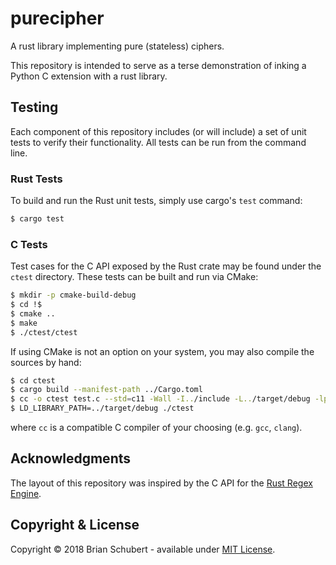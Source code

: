 # purecipher

A rust library implementing pure (stateless) ciphers.

This repository is intended to serve as a terse demonstration of
inking a Python C extension with a rust library. 

## Testing
Each component of this repository includes (or will include) a set of
unit tests to verify their functionality. All tests can be run from 
the command line.

### Rust Tests
To build and run the Rust unit tests, simply use cargo's `test` command:
```bash
$ cargo test
```

### C Tests
Test cases for the C API exposed by the Rust crate may be found under the `ctest`
directory. These tests can be built and run via CMake:
```bash
$ mkdir -p cmake-build-debug
$ cd !$
$ cmake ..
$ make
$ ./ctest/ctest
```
If using CMake is not an option on your system, you may also compile the sources
by hand:
```bash
$ cd ctest
$ cargo build --manifest-path ../Cargo.toml
$ cc -o ctest test.c --std=c11 -Wall -I../include -L../target/debug -lpurecipher
$ LD_LIBRARY_PATH=../target/debug ./ctest
```
where `cc` is a compatible C compiler of your choosing (e.g. `gcc`, `clang`).

## Acknowledgments
The layout of this repository was inspired by the C API for the [Rust Regex Engine][rure].

## Copyright & License
Copyright &copy; 2018 Brian Schubert - available under [MIT License][license].

[rure]: https://github.com/rust-lang/regex/tree/master/regex-capi
[license]: ./LICENSE
